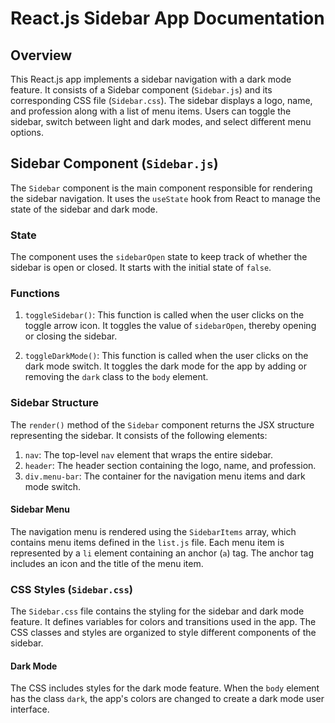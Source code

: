 React.js Sidebar App Documentation
==================================

Overview
--------

This React.js app implements a sidebar navigation with a dark mode feature. It consists of a Sidebar component (`Sidebar.js`) and its corresponding CSS file (`Sidebar.css`). The sidebar displays a logo, name, and profession along with a list of menu items. Users can toggle the sidebar, switch between light and dark modes, and select different menu options.

Sidebar Component (`Sidebar.js`)
--------------------------------

The `Sidebar` component is the main component responsible for rendering the sidebar navigation. It uses the `useState` hook from React to manage the state of the sidebar and dark mode.

### State

The component uses the `sidebarOpen` state to keep track of whether the sidebar is open or closed. It starts with the initial state of `false`.

### Functions

1.  `toggleSidebar()`: This function is called when the user clicks on the toggle arrow icon. It toggles the value of `sidebarOpen`, thereby opening or closing the sidebar.
    
2.  `toggleDarkMode()`: This function is called when the user clicks on the dark mode switch. It toggles the dark mode for the app by adding or removing the `dark` class to the `body` element.
    

### Sidebar Structure

The `render()` method of the `Sidebar` component returns the JSX structure representing the sidebar. It consists of the following elements:

1.  `nav`: The top-level `nav` element that wraps the entire sidebar.
2.  `header`: The header section containing the logo, name, and profession.
3.  `div.menu-bar`: The container for the navigation menu items and dark mode switch.

#### Sidebar Menu

The navigation menu is rendered using the `SidebarItems` array, which contains menu items defined in the `list.js` file. Each menu item is represented by a `li` element containing an anchor (`a`) tag. The anchor tag includes an icon and the title of the menu item.

### CSS Styles (`Sidebar.css`)

The `Sidebar.css` file contains the styling for the sidebar and dark mode feature. It defines variables for colors and transitions used in the app. The CSS classes and styles are organized to style different components of the sidebar.

#### Dark Mode

The CSS includes styles for the dark mode feature. When the `body` element has the class `dark`, the app's colors are changed to create a dark mode user interface.